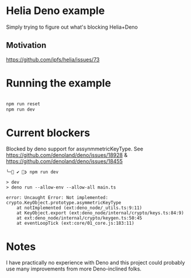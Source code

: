 # Helia Deno example

Simply trying to figure out what's blocking Helia+Deno

## Motivation

https://github.com/ipfs/helia/issues/73


# Running the example

```bash

npm run reset
npm run dev
```

# Current blockers

Blocked by deno support for assynmmetricKeyType. See https://github.com/denoland/deno/issues/18928 & https://github.com/denoland/deno/issues/18455

```
╰─ ✔ ❯ npm run dev

> dev
> deno run --allow-env --allow-all main.ts

error: Uncaught Error: Not implemented: crypto.KeyObject.prototype.asymmetricKeyType
    at notImplemented (ext:deno_node/_utils.ts:9:11)
    at KeyObject.export (ext:deno_node/internal/crypto/keys.ts:84:9)
    at ext:deno_node/internal/crypto/keygen.ts:50:45
    at eventLoopTick (ext:core/01_core.js:183:11)
```

# Notes

I have practically no experience with Deno and this project could probably use many improvements from more Deno-inclined folks.
